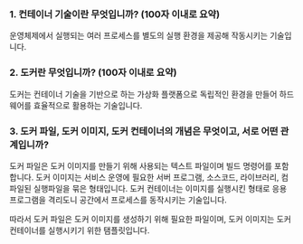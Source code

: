 ### 1. 컨테이너 기술이란 무엇입니까? (100자 이내로 요약)
운영체제에서 실행되는 여러 프로세스를 별도의 실행 환경을 제공해 작동시키는 기술입니다.

### 2. 도커란 무엇입니까? (100자 이내로 요약)
도커는 컨테이너 기술을 기반으로 하는 가상화 플랫폼으로 독립적인 환경을 만들어 하드웨어를 효율적으로 활용하는 기술입니다.

### 3. 도커 파일, 도커 이미지, 도커 컨테이너의 개념은 무엇이고, 서로 어떤 관계입니까?
도커 파일은 도커 이미지를 만들기 위해 사용되는 텍스트 파일이며 빌드 명령어를 포함합니다.
도커 이미지는 서비스 운영에 필요한 서버 프로그램, 소스코드, 라이브러리, 컴파일된 실행파일을 묶은 형태입니다.
도커 컨테이너는 이미지를 실행시킨 형태로 응용 프로그램을 격리도니 공간에서 프로세스를 동작시키는 기술입니다.

따라서 도커 파일은 도커 이미지를 생성하기 위해 필요한 파일이며, 도커 이미지는 도커 컨테이너를 실행시키기 위한 탬플릿입니다.